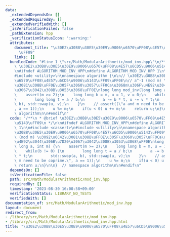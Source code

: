 ```yaml
---
data:
  _extendedDependsOn: []
  _extendedRequiredBy: []
  _extendedVerifiedWith: []
  _isVerificationFailed: false
  _pathExtension: hpp
  _verificationStatusIcon: ':warning:'
  attributes:
    document_title: "\u30E2\u30B8\u30E5\u30E9\u9006\u6570\uFF08\u4E57\u6CD5\u9006\u5143\
      \uFF09"
    links: []
  bundledCode: "#line 1 \"src/Math/ModularArithmetic/mod_inv.hpp\"\n/**\n * @brief\
    \ \u30E2\u30B8\u30E5\u30E9\u9006\u6570\uFF08\u4E57\u6CD5\u9006\u5143\uFF09\n */\n\
    \n#ifndef ALGORITHM_MOD_INV_HPP\n#define ALGORITHM_MOD_INV_HPP 1\n\n#include <cassert>\n\
    #include <utility>\n\nnamespace algorithm {\n\n// \u30E2\u30B8\u30E5\u30E9\u9006\
    \u6570\uFF08\u4E57\u6CD5\u9006\u5143\uFF09\uFF0E\n// a^-1 (mod m) \u3092\u6C42\
    \u3081\u308B\uFF0E\u305F\u3060\u3057\uFF0Ca\u3068m\u306F\u4E92\u3044\u306B\u7D20\
    \u3067\u3042\u308B\u3053\u3068\uFF0E\nlong long mod_inv(long long a, int m) {\n\
    \    assert(m >= 2);\n    long long b = m, u = 1, v = 0;\n    while(b != 0) {\n\
    \        long long t = a / b;\n        a -= b * t, u -= v * t;\n        std::swap(a,\
    \ b), std::swap(u, v);\n    }\n    // assert((\"a and m need to be coprime.\"\
    , a == 1));\n    u %= m;\n    if(u < 0) u += m;\n    return u;\n}\n\n}  // namespace\
    \ algorithm\n\n#endif\n"
  code: "/**\n * @brief \u30E2\u30B8\u30E5\u30E9\u9006\u6570\uFF08\u4E57\u6CD5\u9006\
    \u5143\uFF09\n */\n\n#ifndef ALGORITHM_MOD_INV_HPP\n#define ALGORITHM_MOD_INV_HPP\
    \ 1\n\n#include <cassert>\n#include <utility>\n\nnamespace algorithm {\n\n// \u30E2\
    \u30B8\u30E5\u30E9\u9006\u6570\uFF08\u4E57\u6CD5\u9006\u5143\uFF09\uFF0E\n// a^-1\
    \ (mod m) \u3092\u6C42\u3081\u308B\uFF0E\u305F\u3060\u3057\uFF0Ca\u3068m\u306F\
    \u4E92\u3044\u306B\u7D20\u3067\u3042\u308B\u3053\u3068\uFF0E\nlong long mod_inv(long\
    \ long a, int m) {\n    assert(m >= 2);\n    long long b = m, u = 1, v = 0;\n\
    \    while(b != 0) {\n        long long t = a / b;\n        a -= b * t, u -= v\
    \ * t;\n        std::swap(a, b), std::swap(u, v);\n    }\n    // assert((\"a and\
    \ m need to be coprime.\", a == 1));\n    u %= m;\n    if(u < 0) u += m;\n   \
    \ return u;\n}\n\n}  // namespace algorithm\n\n#endif\n"
  dependsOn: []
  isVerificationFile: false
  path: src/Math/ModularArithmetic/mod_inv.hpp
  requiredBy: []
  timestamp: '2023-08-30 16:00:58+09:00'
  verificationStatus: LIBRARY_NO_TESTS
  verifiedWith: []
documentation_of: src/Math/ModularArithmetic/mod_inv.hpp
layout: document
redirect_from:
- /library/src/Math/ModularArithmetic/mod_inv.hpp
- /library/src/Math/ModularArithmetic/mod_inv.hpp.html
title: "\u30E2\u30B8\u30E5\u30E9\u9006\u6570\uFF08\u4E57\u6CD5\u9006\u5143\uFF09"
---
```

